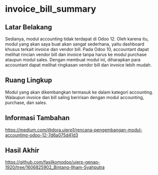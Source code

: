 # invoice_bill_summary

## Latar Belakang
Sedianya, modul accounting tidak terdapat di Odoo 12. Oleh karena itu, modul yang akan saya buat akan sangat sederhana, yaitu dashboard khusus terkait invoice dan vendor bill. Pada Odoo 10, accountant dapat melihat rincian vendor bill dan invoice tanpa harus ke modul purchase ataupun modul sales. Dengan membuat modul ini, diharapkan para accountant dapat melihat ringkasan vendor bill dan invoice lebih mudah.

## Ruang Lingkup
Modul yang akan dikembangkan termasuk ke dalam kategori accounting. Walaupun invoice dan bill saling beririsan dengan modul accounting, purchase, dan sales.

## Informasi Tambahan
https://medium.com/@dora.uierp1/rencana-pengembangan-modul-accounting-odoo-12-7d6a075d41d3

## Hasil Akhir
https://github.com/fasilkomodoo/uierp-genap-1920/tree/1606825902_Bintang-Ilham-Syahputra
